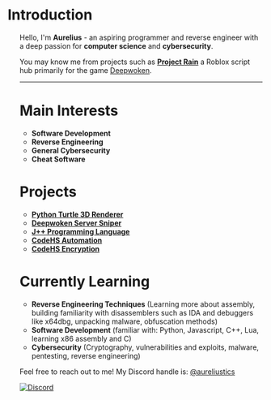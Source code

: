 <h1> Introduction </h1>
<ul>
<p>Hello, I'm <b>Aurelius</b> - an aspiring programmer and reverse engineer with a deep passion for <b>computer science</b> and <b>cybersecurity</b>.</p>
<p>You may know me from projects such as <b><a href="https://youtu.be/nGKM6bygc6o?t=3" target="_blank">Project Rain</a></b>
a Roblox script hub primarily for the game <a href="https://www.roblox.com/games/4111023553/Deepwoken" target="_blank">Deepwoken</a>. </p>
<hr>
<h1>Main Interests</h1>
<ul>
    <li><b>Software Development</b></li>
    <li><b>Reverse Engineering</b></li>
    <li><b>General Cybersecurity</b></li>
    <li><b>Cheat Software</b></li>
</ul>

<h1> Projects</h1>
<ul>
  <li><b><a href="https://github.com/Aureliustics/Python-Turtle-3D-Renderer" target="_blank">Python Turtle 3D Renderer</a></b></li>
  <li><b><a href="https://github.com/Aureliustics/DeepwokenServerSniper" target="_blank">Deepwoken Server Sniper</a></b></li>
  <li><b><a href="https://github.com/Aureliustics/JPP-Programming-Language" target="_blank">J++ Programming Language</a></b></li>
  <li><b><a href="https://github.com/Aureliustics/CodeHS-Automation" target="_blank">CodeHS Automation</a></b></li>
  <li><b><a href="https://github.com/Aureliustics/CodeHS-Encryption" target="_blank">CodeHS Encryption</a></b></li>
</ul>

<h1>Currently Learning</h1>
<ul>
    <li><b>Reverse Engineering Techniques</b> (Learning more about assembly, building familiarity with disassemblers such as IDA and debuggers like x64dbg, unpacking malware, obfuscation methods)</li>
    <li><b>Software Development</b> (familiar with: Python, Javascript, C++, Lua, learning x86 assembly and C)</li>
    <li><b>Cybersecurity</b> (Cryptography, vulnerabilities and exploits, malware, pentesting, reverse engineering)</li>
</ul>

<p>Feel free to reach out to me! My Discord handle is: <a href="https://discord.com/users/976986147580428329">@aureliustics</a></p>
<a href="https://discord.com/users/976986147580428329">
<img src="https://camo.githubusercontent.com/61b15d0dde9125d7a906a013507b6baa391ba7df90aed59df42f4554c3267d9a/68747470733a2f2f696d672e736869656c64732e696f2f62616467652f2d446973636f72642d77686974653f6c6f676f3d446973636f7264" alt="Discord" data-canonical-src="https://img.shields.io/badge/-Discord-white?logo=Discord" style="max-width: 100%;">
</a>
